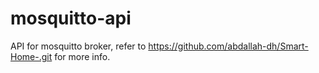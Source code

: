 # mosquitto-api
API for mosquitto broker, refer to https://github.com/abdallah-dh/Smart-Home-.git for more info.
